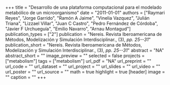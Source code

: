 +++
title = "Desarrollo de una plataforma computacional para el modelado metabólico de un microorganismo"
date = "2011-01-01"
authors = ["Raymari Reyes", "Jorge Garrido", "Ramón A Jaime", "Vinelia Vazquez", "Julián Triana", "Lizzael Villar", "Juan C Castro", "Pedro Fernández de Córdoba", "Javier F Urchueguía", "Emilio Navarro", "Arnau Montagud"]
publication_types = ["2"]
publication = "Nereis. Revista Iberoamericana de Métodos, Modelización y Simulación Interdisciplinar., (3), _pp. 25--31_"
publication_short = "Nereis. Revista Iberoamericana de Métodos, Modelización y Simulación Interdisciplinar., (3), _pp. 25--31_"
abstract = "NA"
abstract_short = ""
image_preview = ""
selected = false
projects = ["metabolism"]
tags = ["metabolism"]
url_pdf = "NA"
url_preprint = ""
url_code = ""
url_dataset = ""
url_project = ""
url_slides = ""
url_video = ""
url_poster = ""
url_source = ""
math = true
highlight = true
[header]
image = ""
caption = ""
+++

